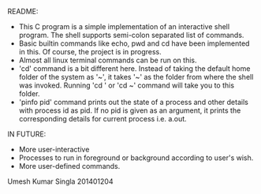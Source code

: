 README:

- This C program is a simple implementation of an interactive shell program. The shell supports semi-colon separated list of commands.
- Basic builtin commands like echo, pwd and cd have been implemented in this. Of course, the project is in progress.
- Almost all linux terminal commands can be run on this.
- 'cd' command is a bit different here. Instead of taking the default home folder of the system as '~', it takes '~' as the folder from where the shell was invoked. Running 'cd ' or 'cd ~' command will take you to this folder.
- 'pinfo pid' command prints out the state of a process and other details with process id as pid. If no pid is given as an argument, it prints the corresponding details for current process i.e. a.out.

IN FUTURE:
- More user-interactive
- Processes to run in foreground or background according to user's wish.
- More user-defined commands.

Umesh Kumar Singla
201401204

